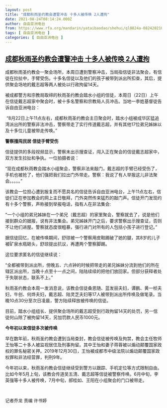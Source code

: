 ```yaml
---
layout: post
title: "成都秋雨圣约教会遭警冲击 十多人被传唤 2人遭拘"
date: 2021-08-24T08:14:24.000Z
author: 自由亚洲电台
from: https://www.rfa.org/mandarin/yataibaodao/shehui/ql0824a-08242021041414.html
tags: [ 自由亚洲电台 ]
categories: [ 自由亚洲电台 ]
---
```

<!--1629792864000-->
[成都秋雨圣约教会遭警冲击 十多人被传唤 2人遭拘](https://www.rfa.org/mandarin/yataibaodao/shehui/ql0824a-08242021041414.html)
------

<div>
<p>成都秋雨圣约教会一聚会场所，本周日遭到警察冲击，当局指信徒非法聚会，有信徒在拉扯中，手臂受伤。十多名信徒以及他们的孩子被带到派出所扣查，其后，提供聚会场地的戴志超等两人被处以行政拘留14天。</p><p>被成都警方和宗教局取缔的秋雨圣约教会踏水小组的信徒，本周日（22日）上午在信徒戴志超家中聚会时，被十多名警察和宗教局人员冲击。当地一李姓基督徒告诉自由亚洲电台：</p><p> “8月22日上午11点左右，成都秋雨圣约教会主日聚会时，踏水小组被成华区猛追湾派出所的警察非法冲击，警察带走了实行传道戴志超，并有其他17位弟兄姊妹以及十多位儿童被带走传唤。”</p><p><strong>警察擅闯民居 信徒手臂受伤</strong></p><p>信徒提供的多段视频显示，警察未出示搜查证，闯入正在聚会的信徒戴志超家中，双方发生拉扯和争执。一位拍摄者说：</p><p>“现在成都秋雨教会踏水小组聚会，警察非法来敲门，戴志超的手臂已经受伤了，手机也被抢了，他们强把我们拉出门外带走。警察：我说了有人举报这儿非法聚会。。。。。”</p><p>该教会一位担心遭到报复而不愿具名的信徒告诉自由亚洲电台，上午11点左右，信徒们正在参加教会的网上主日敬拜，门外突然传来猛烈的敲门声。信徒开门发现约有十多个警察，声称接到举报电话，指有人在非法集会: </p><p>“一个小组的弟兄姊妹在一个弟兄（戴志超）的家里聚会，警察就去了，说是他们接到群众的据报，说有非法集会。弟兄姊妹开门之后，要求警察出示搜查证，否则不让他们进屋。警察就态度很粗暴，强行进门对所有的人包括小孩子进行登记。”</p><p>据信徒回忆，在被传唤期间，舒琼被一个警察用皮鞋踢破了她的腿，其8岁的儿子被矿泉水瓶砸头，舒琼提出抗议，再遭两个警察脚踢。</p><p>这位要求匿名的信徒继续说：</p><p>“全都被带到派出所，傍晚五、六点钟的时候把带走的弟兄姊妹分流到他们的所在辖区派出所，当晚十点至十一点之间，陆陆续续的把他们放回家。但部分获释者处于失联状态，联系不上。”</p><p>秋雨圣约教会本周一发消息说，该教会信徒桑恩随、蓝发丽夫妇，谭鹏、黄一桢夫妇，牛创、何烨夫妇，戴志超、陆灵芝夫妇等17人被带到派出所传唤及做笔录。当晚10点30分至次日凌晨，警方陆续释放被传唤的信徒。 </p><p>目前，踏水小组组长、提供聚会场所的戴志超受到行政拘留14天的处罚，另一信徒何山除了被拘留14天，另加罚款人民币1000元。</p><p><strong>今年初以来信徒多次被传唤</strong></p><p>早在数年前，秋雨圣约教会遭到当局查封，教会信徒被传唤及拘禁，教会主任牧师王怡等二十多人被监视居住及刑事拘留。其中王怡和妻子蒋蓉被以煽动颠覆国家政权的罪名秘密关押。2019年12月30日，王怡被成都市中级法院以煽动颠覆国家政权罪和非法经营罪，判刑9年。</p><p>今年初以来，秋雨圣约教会信徒继续受到警方以跟踪、手机定位等方式限制自由。比如今年5月上旬，该教会传道吴五清、戴志超等信徒被警察传唤。6月中旬，李英强等十多人被传唤，7月中旬，郝桂如、王阳在小组聚会的门口被带走。</p><p> </p><p>记者乔龙 责编 许书婷</p>
</div>
